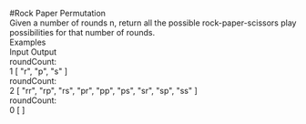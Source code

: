 #Rock Paper Permutation
<br />
Given a number of rounds n, return all the possible rock-paper-scissors play possibilities for that number of rounds.
<br />
Examples
<br />
Input	Output
<br />
roundCount:
<br />
1	[ "r", "p", "s" ]
<br />
roundCount:
<br />
2	[ "rr", "rp", "rs", "pr", "pp", "ps", "sr", "sp", "ss" ]
<br />
roundCount:
<br />
0	[ ]